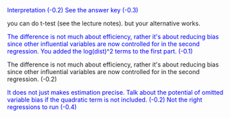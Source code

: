 <span style='color:blue'>
Interpretation (-0.2)
</span>

<span style='color:blue'>
See the answer key (-0.3)
</span>

you can do t-test (see the lecture notes). but your alternative works.

<span style='color:blue'>
The difference is not much about efficiency, rather it's about reducing bias since other influential variables are now controlled for in the second regression.
</span>

<span style='color:blue'>
    You added the log(dist)^2 terms to the first part. (-0.1)
</span>

The difference is not much about efficiency, rather it's about reducing bias since other influential variables are now controlled for in the second regression. (-0.2)


<span style='color:blue'>
It does not just makes estimation precise. Talk about the potential of omitted variable bias if the quadratic term is not included. (-0.2)
</span>


<span style='color:blue'>
Not the right regressions to run (-0.4)
</span>
